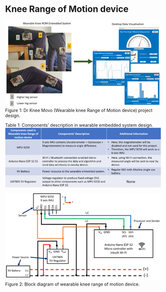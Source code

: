 # Knee Range of Motion device

![knee Range of motion device project design](<Wearable knee range of motion device .png>)
Figure 1: Dr Knee Movo (Wearable knee Range of Motion device) project design.
<br>

Table 1: Components’ description in wearable embedded system design.
![Components’ description in wearable embedded system design ](<Components description.png>)
<br>

![Block diagram of wearable knee range of motion device](<block diagram of wearabale device.png>)
Figure 2: Block diagram of wearable knee range of motion device.
 